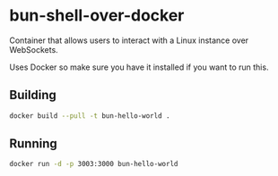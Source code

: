 # bun-shell-over-docker

Container that allows users to interact with a Linux instance over WebSockets.

Uses Docker so make sure you have it installed if you want to run this.

## Building

```sh
docker build --pull -t bun-hello-world .
```

## Running

```sh
docker run -d -p 3003:3000 bun-hello-world
```
